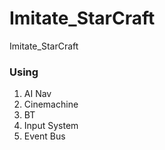 # Imitate_StarCraft
Imitate_StarCraft

### Using 
1. AI Nav
2. Cinemachine
3. BT
4. Input System
5. Event Bus
